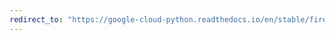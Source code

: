 ```yaml
---
redirect_to: "https://google-cloud-python.readthedocs.io/en/stable/firestore/document.html"
---
```


